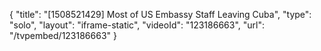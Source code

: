 {
    "title": "[1508521429] Most of US Embassy Staff Leaving Cuba",
    "type": "solo",
    "layout": "iframe-static",
    "videoId": "123186663",
    "url": "\/tvpembed\/123186663"
}